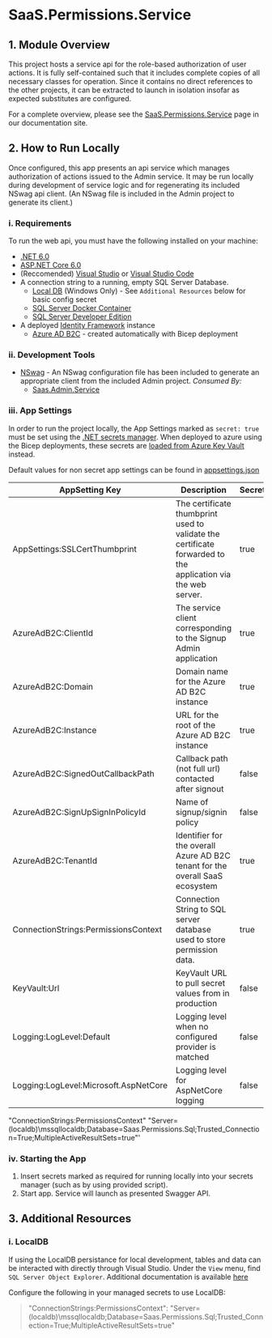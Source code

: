 # SaaS.Permissions.Service

## 1. Module Overview

This project hosts a service api for the role-based authorization of user actions. It is fully self-contained such that it includes complete copies of all necessary classes for operation. Since it contains no direct references to the other projects, it can be extracted to launch in isolation insofar as expected substitutes are configured.

For a complete overview, please see the [SaaS.Permissions.Service](https://azure.github.io/azure-saas/components/identity/permissions-service/) page in our documentation site.

## 2. How to Run Locally

Once configured, this app presents an api service which manages authorization of actions issued to the Admin service. It may be run locally during development of service logic and for regenerating its included NSwag api client. (An NSwag file is included in the Admin project to generate its client.)

### i. Requirements

To run the web api, you must have the following installed on your machine:

- [.NET 6.0](https://dotnet.microsoft.com/en-us/download/dotnet/6.0)
- [ASP.NET Core 6.0](https://docs.microsoft.com/en-us/aspnet/core/introduction-to-aspnet-core?view=aspnetcore-6.0)
- (Reccomended) [Visual Studio](https://visualstudio.microsoft.com/downloads/) or [Visual Studio Code](https://code.visualstudio.com/download)
- A connection string to a running, empty SQL Server Database.
    - [Local DB](https://docs.microsoft.com/en-us/sql/database-engine/configure-windows/sql-server-express-localdb?view=sql-server-ver15) (Windows Only) - See `Additional Resources` below for basic config secret
    - [SQL Server Docker Container](https://hub.docker.com/_/microsoft-mssql-server)
    - [SQL Server Developer Edition](https://www.microsoft.com/en-us/sql-server/sql-server-downloads)
- A deployed [Identity Framework](https://azure.github.io/azure-saas/quick-start/) instance
    - [Azure AD B2C](https://azure.microsoft.com/en-us/services/active-directory/external-identities/b2c/) - created automatically with Bicep deployment

### ii. Development Tools

- [NSwag](https://github.com/RicoSuter/NSwag) - An NSwag configuration file has been included to generate an appropriate client from the included Admin project.
    *Consumed By:*
    - [Saas.Admin.Service](../../Saas.Admin)

### iii. App Settings

In order to run the project locally, the App Settings marked as `secret: true` must be set using the [.NET secrets manager](https://docs.microsoft.com/en-us/aspnet/core/security/app-secrets?view=aspnetcore-6.0&tabs=windows). When deployed to azure using the Bicep deployments, these secrets are [loaded from Azure Key Vault](https://docs.microsoft.com/en-us/aspnet/core/security/key-vault-configuration?view=aspnetcore-6.0#secret-storage-in-the-development-environment) instead.

Default values for non secret app settings can be found in [appsettings.json](Saas.Permissions.Service/appsettings.json)

| AppSetting Key                        |  Description                                                                                                 | Secret | Default Value                 |
| ------------------------------------- | ------------------------------------------------------------------------------------------------------------ | ------ | ----------------------------- |
| AppSettings:SSLCertThumbprint         | The certificate thumbprint used to validate the certificate forwarded to the application via the web server. | true   |                               |
| AzureAdB2C:ClientId                   | The service client corresponding to the Signup Admin application                                             | true   |                               |
| AzureAdB2C:Domain                     | Domain name for the Azure AD B2C instance                                                                    | true   |                               |
| AzureAdB2C:Instance                   | URL for the root of the Azure AD B2C instance                                                                | true   |                               |
| AzureAdB2C:SignedOutCallbackPath      | Callback path (not full url) contacted after signout                                                         | false  | /signout/B2C_1A_SIGNUP_SIGNIN |
| AzureAdB2C:SignUpSignInPolicyId       | Name of signup/signin policy                                                                                 | false  | B2C_1A_SIGNUP_SIGNIN          |
| AzureAdB2C:TenantId                   | Identifier for the overall Azure AD B2C tenant for the overall SaaS ecosystem                                | true   |                               |
| ConnectionStrings:PermissionsContext  | Connection String to SQL server database used to store permission data.                                      | true   |                               |
| KeyVault:Url                          | KeyVault URL to pull secret values from in production                                                        | false  |                               |
| Logging:LogLevel:Default              | Logging level when no configured provider is matched                                                         | false  | Information                   |
| Logging:LogLevel:Microsoft.AspNetCore | Logging level for AspNetCore logging                                                                         | false  | Warning                       |

"ConnectionStrings:PermissionsContext" "Server=(localdb)\\mssqllocaldb;Database=Saas.Permissions.Sql;Trusted_Connection=True;MultipleActiveResultSets=true"'

### iv. Starting the App

1. Insert secrets marked as required for running locally into your secrets manager (such as by using provided script).
1. Start app. Service will launch as presented Swagger API.

## 3. Additional Resources

### i. LocalDB
If using the LocalDB persistance for local development, tables and data can be interacted with directly through Visual Studio. Under the `View` menu, find `SQL Server Object Explorer`. Additional documentation is available [here](https://docs.microsoft.com/en-us/sql/database-engine/configure-windows/sql-server-express-localdb?view=sql-server-ver16)

Configure the following in your managed secrets to use LocalDB:
>"ConnectionStrings:PermissionsContext": "Server=(localdb)\\mssqllocaldb;Database=Saas.Permissions.Sql;Trusted_Connection=True;MultipleActiveResultSets=true"